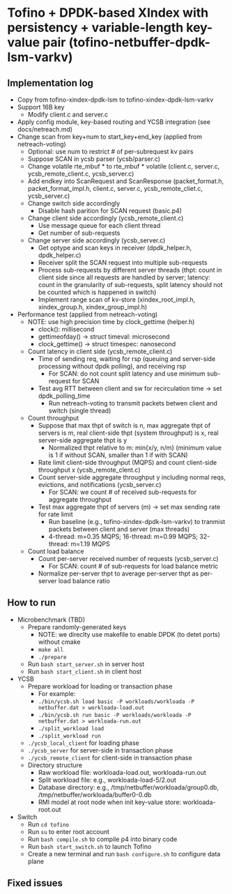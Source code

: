 # Tofino + DPDK-based XIndex with persistency + variable-length key-value pair (tofino-netbuffer-dpdk-lsm-varkv)

## Implementation log

- Copy from tofino-xindex-dpdk-lsm to tofino-xindex-dpdk-lsm-varkv
- Support 16B key
	+ Modify client.c and server.c
- Apply config module, key-based routing and YCSB integration (see docs/netreach.md)
- Change scan from key+num to start_key+end_key (applied from netreach-voting)
	+ Optional: use num to restrict # of per-subrequest kv pairs
	+ Suppose SCAN in ycsb parser (ycsb/parser.c)
	+ Change volatile rte_mbuf * to rte_mbuf * volatile (client.c, server.c, ycsb_remote_client.c, ycsb_server.c)
	+ Add endkey into ScanRequest and ScanResponse (packet_format.h, packet_format_impl.h, client.c, server.c, ycsb_remote_cliet.c, ycsb_server.c)
	+ Change switch side accordingly
		+ Disable hash parition for SCAN request (basic.p4)
	+ Change client side accordingly (ycsb_remote_client.c)
		+ Use message queue for each client thread
		+ Get number of sub-requests
	+ Change server side accordingly (ycsb_server.c)
		+ Get optype and scan keys in receiver (dpdk_helper.h, dpdk_helper.c)
		+ Receiver split the SCAN request into multiple sub-requests
		+ Process sub-requests by different server threads (thpt: count in client side since all requests are handled by server; latency: count in 
		the granularity of sub-requests, split latency should not be counted which is happened in switch)
		+ Implement range scan of kv-store (xindex_root_impl.h, xindex_group.h, xindex_group_impl.h)
- Performance test (applied from netreach-voting)
	+ NOTE: use high precision time by clock_gettime (helper.h)
		* clock(): millisecond
		* gettimeofday() -> struct timeval: microsecond
		* clock_gettime() -> struct timespec: nanosecond
	+ Count latency in client side (ycsb_remote_client.c)
		* Time of sending req, waiting for rsp (queuing and server-side processing without dpdk polling), and receiving rsp
			- For SCAN: do not count split latency and use minimum sub-request for SCAN
		* Test avg RTT between client and sw for recirculation time -> set dpdk_polling_time
			- Run netreach-voting to transmit packets betwen client and switch (single thread)
	+ Count throughput
		* Suppose that max thpt of switch is n, max aggregate thpt of servers is m, real client-side thpt (system throughput) is x, 
		real server-side aggregate thpt is y
			- Normalized thpt relative to m: min{x/y, n/m} (minimum value is 1 if without SCAN, smaller than 1 if with SCAN)
		* Rate limit client-side throughput (MQPS) and count client-side throughput x (ycsb_remote_clent.c)
		* Count server-side aggregate throughput y including normal reqs, evictions, and notifications (ycsb_server.c)
			- For SCAN: we count # of received sub-requests for aggregate throughput
		* Test max aggregate thpt of servers (m) -> set max sending rate for rate limit
			- Run baseline (e.g., tofino-xindex-dpdk-lsm-varkv) to tranmist packets between client and server (max threads)
			- 4-thread: m=0.35 MQPS; 16-thread: m=0.99 MQPS; 32-thread: m=1.19 MQPS
	+ Count load balance
		* Count per-server received number of requests (ycsb_server.c)
			- For SCAN: count # of sub-requests for load balance metric
		* Normalize per-server thpt to average per-server thpt as per-server load balance ratio

## How to run

- Microbenchmark (TBD)
	- Prepare randomly-generated keys
		+ NOTE: we direclty use makefile to enable DPDK (to detet ports) without cmake
		+ `make all`
		+ `./prepare`
	- Run `bash start_server.sh` in server host
	- Run `bash start_client.sh` in client host
- YCSB
	- Prepare workload for loading or transaction phase
		+ For example:
		+ `./bin/ycsb.sh load basic -P workloads/workloada -P netbuffer.dat > workloada-load.out`
		+ `./bin/ycsb.sh run basic -P workloads/workloada -P netbuffer.dat > workloada-run.out`
		+ `./split_workload load`
		+ `./split_workload run`
	- `./ycsb_local_client` for loading phase
	- `./ycsb_server` for server-side in transaction phase
	- `./ycsb_remote_client` for client-side in transaction phase
	- Directory structure
		+ Raw workload file: workloada-load.out, workloada-run.out
		+ Split workload file: e.g., workloada-load-5/2.out
		+ Database directory: e.g., /tmp/netbuffer/workloada/group0.db, /tmp/netbuffer/workloada/buffer0-0.db
		+ RMI model at root node when init key-value store: workloada-root.out
- Switch
	- Run `cd tofino`
	+ Run `su` to enter root account
	+ Run `bash compile.sh` to compile p4 into binary code
	+ Run `bash start_switch.sh` to launch Tofino
	+ Create a new terminal and run `bash configure.sh` to configure data plane

## Fixed issues
